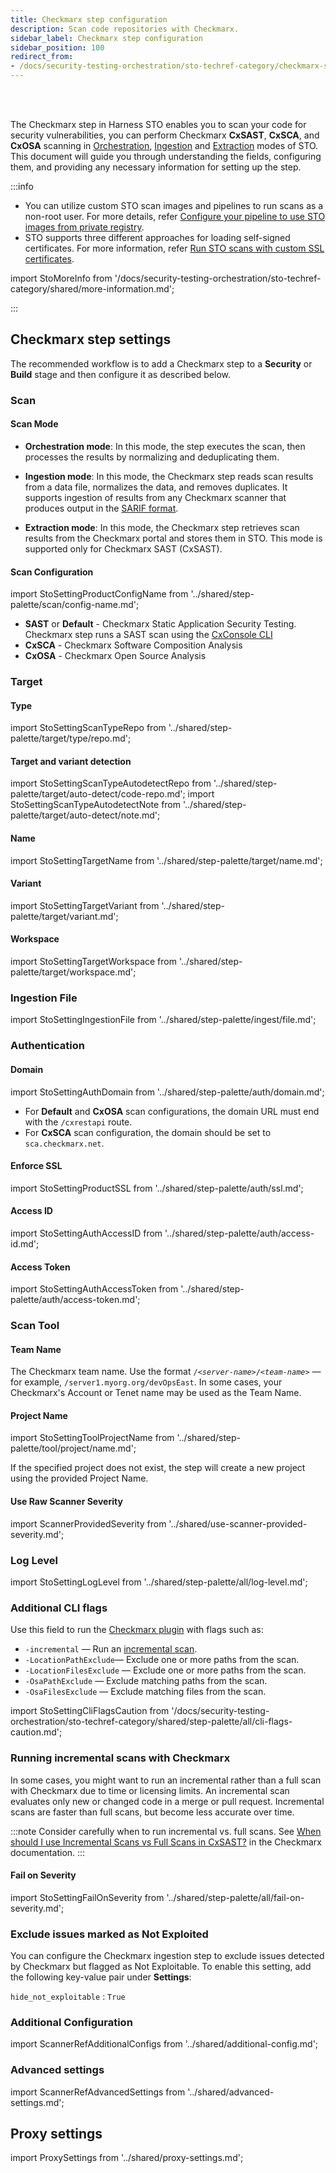 ```yaml
---
title: Checkmarx step configuration
description: Scan code repositories with Checkmarx.
sidebar_label: Checkmarx step configuration
sidebar_position: 100
redirect_from:
- /docs/security-testing-orchestration/sto-techref-category/checkmarx-scanner-reference/
---
```


<DocsTag  text="Code repo scanners"  backgroundColor= "#cbe2f9" textColor="#0b5cad" link="/docs/security-testing-orchestration/sto-techref-category/security-step-settings-reference#code-repo-scanners"  />
<DocsTag  text="Orchestration" backgroundColor= "#e3cbf9" textColor="#5c0bad" link="/docs/security-testing-orchestration/get-started/key-concepts/run-an-orchestrated-scan-in-sto"  />
<DocsTag  text="Extraction" backgroundColor= "#e3cbf9" textColor="#5c0bad" link="/docs/security-testing-orchestration/get-started/key-concepts/extraction-scans" />
<DocsTag  text="Ingestion" backgroundColor= "#e3cbf9" textColor="#5c0bad" link="/docs/security-testing-orchestration/get-started/key-concepts/ingest-scan-results-into-an-sto-pipeline" />
<br/>
<br/>

The Checkmarx step in Harness STO enables you to scan your code for security vulnerabilities, you can perform Checkmarx **CxSAST**, **CxSCA**, and **CxOSA** scanning in [Orchestration](#scan), [Ingestion](#scan) and [Extraction](#scan) modes of STO. This document will guide you through understanding the fields, configuring them, and providing any necessary information for setting up the step.

:::info
- You can utilize custom STO scan images and pipelines to run scans as a non-root user. For more details, refer [Configure your pipeline to use STO images from private registry](/docs/security-testing-orchestration/use-sto/set-up-sto-pipelines/configure-pipeline-to-use-sto-images-from-private-registry).
- STO supports three different approaches for loading self-signed certificates. For more information, refer [Run STO scans with custom SSL certificates](/docs/security-testing-orchestration/use-sto/secure-sto-pipelines/ssl-setup-in-sto/#supported-workflows-for-adding-custom-ssl-certificates).


import StoMoreInfo from '/docs/security-testing-orchestration/sto-techref-category/shared/more-information.md';

<StoMoreInfo />
:::

## Checkmarx step settings

The recommended workflow is to add a Checkmarx step to a **Security** or **Build** stage and then configure it as described below. 

### Scan

#### Scan Mode

- **Orchestration mode**: In this mode, the step executes the scan, then processes the results by normalizing and deduplicating them.

- **Ingestion mode**: In this mode, the Checkmarx step reads scan results from a data file, normalizes the data, and removes duplicates. It supports ingestion of results from any Checkmarx scanner that produces output in the [SARIF format](https://docs.oasis-open.org/sarif/sarif/v2.0/sarif-v2.0.html).

- **Extraction mode**: In this mode, the Checkmarx step retrieves scan results from the Checkmarx portal and stores them in STO. This mode is supported only for Checkmarx SAST (CxSAST).


#### Scan Configuration

import StoSettingProductConfigName from '../shared/step-palette/scan/config-name.md';

<StoSettingProductConfigName />

- **SAST** or **Default** - Checkmarx Static Application Security Testing. Checkmarx step runs a SAST scan using the [CxConsole CLI](https://checkmarx.com/resource/documents/en/34965-8152-running-scans-from-the-cli.html)
- **CxSCA** - Checkmarx Software Composition Analysis
- **CxOSA** - Checkmarx Open Source Analysis

### Target

#### Type

import StoSettingScanTypeRepo     from '../shared/step-palette/target/type/repo.md';

<StoSettingScanTypeRepo />


#### Target and variant detection 

import StoSettingScanTypeAutodetectRepo from '../shared/step-palette/target/auto-detect/code-repo.md';
import StoSettingScanTypeAutodetectNote from '../shared/step-palette/target/auto-detect/note.md';

<StoSettingScanTypeAutodetectRepo/>
<StoSettingScanTypeAutodetectNote/>

#### Name 

import StoSettingTargetName from '../shared/step-palette/target/name.md';

<StoSettingTargetName />


#### Variant

import StoSettingTargetVariant from '../shared/step-palette/target/variant.md';

<StoSettingTargetVariant  />

#### Workspace

import StoSettingTargetWorkspace from '../shared/step-palette/target/workspace.md';

<StoSettingTargetWorkspace  />


### Ingestion File

import StoSettingIngestionFile from '../shared/step-palette/ingest/file.md';

<StoSettingIngestionFile  />


### Authentication


#### Domain

import StoSettingAuthDomain from '../shared/step-palette/auth/domain.md';

<StoSettingAuthDomain />

- For **Default** and **CxOSA** scan configurations, the domain URL must end with the `/cxrestapi` route.
- For **CxSCA** scan configuration, the domain should be set to `sca.checkmarx.net`.


#### Enforce SSL

import StoSettingProductSSL from '../shared/step-palette/auth/ssl.md';

<StoSettingProductSSL />

<!-- 

#### API Version


import StoSettingApiVersion from '../shared/step-palette/auth/api-version.md';



<StoSettingApiVersion />


<a name="auth-type"></a>

#### Type


import StoSettingAuthType from '../shared/step-palette/auth/type.md';



<StoSettingAuthType />

-->

#### Access ID

import StoSettingAuthAccessID from '../shared/step-palette/auth/access-id.md';

<StoSettingAuthAccessID />


#### Access Token

import StoSettingAuthAccessToken from '../shared/step-palette/auth/access-token.md';

<StoSettingAuthAccessToken />


### Scan Tool


#### Team Name

The Checkmarx team name. Use the format `/<`*`server-name`*`>/<`*`team-name`*`>` — for example, `/server1.myorg.org/devOpsEast`. In some cases, your Checkmarx's Account or Tenet name may be used as the Team Name.

#### Project Name

import StoSettingToolProjectName from '../shared/step-palette/tool/project/name.md';

<StoSettingToolProjectName />

If the specified project does not exist, the step will create a new project using the provided Project Name.

#### Use Raw Scanner Severity

import ScannerProvidedSeverity from '../shared/use-scanner-provided-severity.md';

<ScannerProvidedSeverity />

### Log Level

import StoSettingLogLevel from '../shared/step-palette/all/log-level.md';

<StoSettingLogLevel />


### Additional CLI flags

Use this field to run the [Checkmarx plugin](https://checkmarx.com/resource/documents/en/34965-8152-running-scans-from-the-cli.html) with flags such as:

* `-incremental` — Run an [incremental scan](#running-incremental-scans-with-checkmarx).
* `-LocationPathExclude`— Exclude one or more paths from the scan.
* `-LocationFilesExclude` — Exclude one or more paths from the scan.
* `-OsaPathExclude` — Exclude matching paths from the scan.
* `-OsaFilesExclude` — Exclude matching files from the scan.

<!-- https://harness.atlassian.net/browse/STO-7006  -->

import StoSettingCliFlagsCaution from '/docs/security-testing-orchestration/sto-techref-category/shared/step-palette/all/cli-flags-caution.md';

<StoSettingCliFlagsCaution />

### Running incremental scans with Checkmarx

In some cases, you might want to run an incremental rather than a full scan with Checkmarx due to time or licensing limits.  An incremental scan evaluates only new or changed code in a merge or pull request. Incremental scans are faster than full scans, but become less accurate over time. 

:::note 
Consider carefully when to run incremental vs. full scans. See [When should I use Incremental Scans vs Full Scans in CxSAST?](https://support.checkmarx.com/s/article/When-should-I-use-an#:~:text=An%20incremental%20scan%20is%20a,interface%2C%20Cx%20plugins%20and%20CLI) in the Checkmarx documentation.
:::


#### Fail on Severity

import StoSettingFailOnSeverity from '../shared/step-palette/all/fail-on-severity.md';

<StoSettingFailOnSeverity />


### Exclude issues marked as Not Exploited

You can configure the Checkmarx ingestion step to exclude issues detected by Checkmarx but flagged as Not Exploitable. To enable this setting, add the following key-value pair under **Settings**:

`hide_not_exploitable` : `True`



### Additional Configuration

import ScannerRefAdditionalConfigs from '../shared/additional-config.md';

<ScannerRefAdditionalConfigs />


### Advanced settings

import ScannerRefAdvancedSettings from '../shared/advanced-settings.md';

<ScannerRefAdvancedSettings />

## Proxy settings

import ProxySettings from '../shared/proxy-settings.md';

<ProxySettings />
